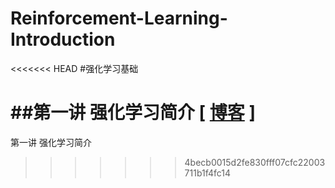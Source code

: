 # Reinforcement-Learning-Introduction
<<<<<<< HEAD
#强化学习基础

##第一讲 强化学习简介 [ [博客](https://zhuanlan.zhihu.com/p/491105128) ]
=======


第一讲 强化学习简介
>>>>>>> 4becb0015d2fe830fff07cfc22003711b1f4fc14
